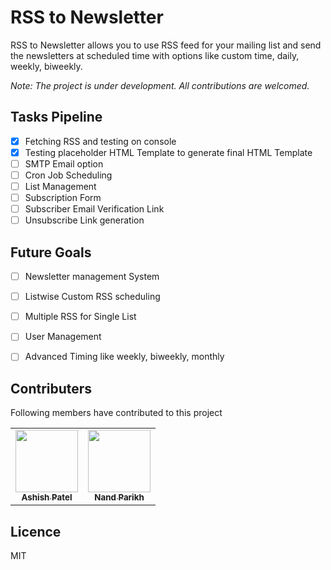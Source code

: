 # RSS to Newsletter
RSS to Newsletter allows you to use RSS feed for your mailing list and send the newsletters at scheduled time with options like custom time, daily, weekly, biweekly.

*Note: The project is under development. All contributions are welcomed.*

## Tasks Pipeline

- [x] Fetching RSS and testing on console
- [X] Testing placeholder HTML Template to generate final HTML Template
- [ ] SMTP Email option
- [ ] Cron Job Scheduling
- [ ] List Management 
- [ ] Subscription Form
- [ ] Subscriber Email Verification Link
- [ ] Unsubscribe Link generation

## Future Goals
- [ ] Newsletter management System
- [ ] Listwise Custom RSS scheduling
- [ ] Multiple RSS for Single List
- [ ] User Management
- [ ] Advanced Timing like weekly, biweekly, monthly


## Contributers
Following members have contributed to this project
<!-- prettier-ignore-start -->
<!-- markdownlint-disable -->
<table>
   <tr>
      <td align="center"><a href="https://ashishpatel.dev"><img src="https://avatars3.githubusercontent.com/u/652311?v=4" width="100px;" alt=""/><br /><sub><b>Ashish Patel</b></sub></a></td>
      <td align="center"><a href="https://github.com/parikhnand"><img src="https://avatars3.githubusercontent.com/u/25660685?s=460&v=4" width="100px;" alt=""/><br /><sub><b>Nand Parikh</b></sub></a></td>
   </tr>
   
   
</table>

<!-- markdownlint-enable -->
<!-- prettier-ignore-end -->
<!-- ALL-CONTRIBUTORS-LIST:END -->


## Licence
MIT